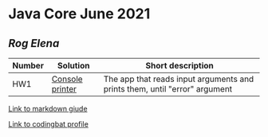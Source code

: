 # Java Core June 2021

## *Rog Elena*

| Number | Solution  | Short description
| --- | --- | --- |
| HW1 | [Console printer](https://github.com/NikolaevArtem/Java_Core_June_2021/tree/feature/RogElena/src/main/java/homework_1) | The app that reads input arguments and prints them, until "error" argument |

[Link to markdown giude](https://github.com/adam-p/markdown-here/wiki/Markdown-Cheatsheet)

[Link to codingbat profile](https://codingbat.com/done?user=rog.elena.yu@gmail.com&tag=9660623200)